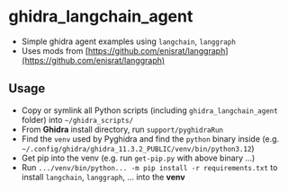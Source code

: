 # ghidra_langchain_agent

- Simple ghidra agent examples using `langchain`, `langgraph`
- Uses mods from [https://github.com/enisrat/langgraph](https://github.com/enisrat/langgraph)

## Usage

- Copy or symlink all Python scripts (including `ghidra_langchain_agent` folder) into `~/ghidra_scripts/`
- From __Ghidra__ install directory, run `support/pyghidraRun`
- Find the `venv` used by Pyghidra and find the `python` binary inside (e.g. `~/.config/ghidra/ghidra_11.3.2_PUBLIC/venv/bin/python3.12`)
- Get pip into the venv (e.g. run `get-pip.py` with above binary ...)
- Run `.../venv/bin/python... -m pip install -r requirements.txt` to install `langchain`, `langgraph`, ... into the __venv__
